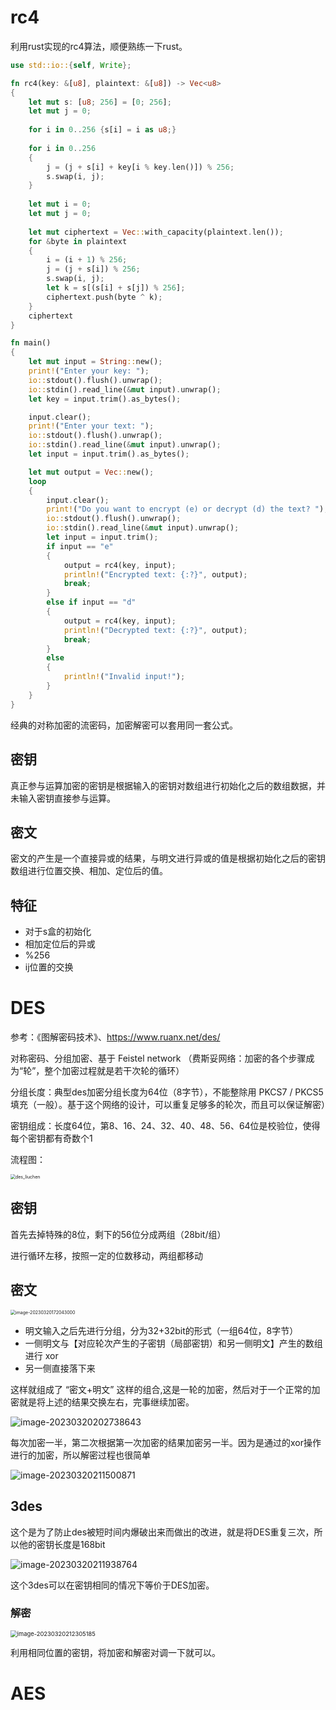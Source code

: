 # rc4

利用rust实现的rc4算法，顺便熟练一下rust。

```rust
use std::io::{self, Write};

fn rc4(key: &[u8], plaintext: &[u8]) -> Vec<u8> 
{
    let mut s: [u8; 256] = [0; 256];
    let mut j = 0;
    
    for i in 0..256 {s[i] = i as u8;}
    
    for i in 0..256 
    {
        j = (j + s[i] + key[i % key.len()]) % 256;
        s.swap(i, j);
    }
    
    let mut i = 0;
    let mut j = 0;
    
    let mut ciphertext = Vec::with_capacity(plaintext.len());
    for &byte in plaintext 
    {
        i = (i + 1) % 256;
        j = (j + s[i]) % 256;
        s.swap(i, j);
        let k = s[(s[i] + s[j]) % 256];
        ciphertext.push(byte ^ k);
    }
    ciphertext
}

fn main() 
{
    let mut input = String::new();
    print!("Enter your key: ");
    io::stdout().flush().unwrap();
    io::stdin().read_line(&mut input).unwrap();
    let key = input.trim().as_bytes();

    input.clear();
    print!("Enter your text: ");
    io::stdout().flush().unwrap();
    io::stdin().read_line(&mut input).unwrap();
    let input = input.trim().as_bytes();

    let mut output = Vec::new();
    loop 
    {
        input.clear();
        print!("Do you want to encrypt (e) or decrypt (d) the text? ");
        io::stdout().flush().unwrap();
        io::stdin().read_line(&mut input).unwrap();
        let input = input.trim();
        if input == "e" 
        {
            output = rc4(key, input);
            println!("Encrypted text: {:?}", output);
            break;
        } 
        else if input == "d" 
        {
            output = rc4(key, input);
            println!("Decrypted text: {:?}", output);
            break;
        } 
        else 
        {
            println!("Invalid input!");
        }
    }
}
```

经典的对称加密的流密码，加密解密可以套用同一套公式。

## 密钥

真正参与运算加密的密钥是根据输入的密钥对数组进行初始化之后的数组数据，并未输入密钥直接参与运算。

## 密文

密文的产生是一个直接异或的结果，与明文进行异或的值是根据初始化之后的密钥数组进行位置交换、相加、定位后的值。

## 特征

- 对于s盒的初始化
- 相加定位后的异或
- %256
- ij位置的交换

# DES

参考：《图解密码技术》、https://www.ruanx.net/des/

对称密码、分组加密、基于 Feistel network （费斯妥网络：加密的各个步骤成为“轮”，整个加密过程就是若干次轮的循环）

分组长度：典型des加密分组长度为64位（8字节），不能整除用 PKCS7 / PKCS5 填充（一般）。基于这个网络的设计，可以重复足够多的轮次，而且可以保证解密）

密钥组成：长度64位，第8、16、24、32、40、48、56、64位是校验位，使得每个密钥都有奇数个1

流程图：

<img src="常见加密算法-学习/des_liuchen.gif" alt="des_liuchen" style="zoom:50%;" />

## 密钥

首先去掉特殊的8位，剩下的56位分成两组（28bit/组）

进行循环左移，按照一定的位数移动，两组都移动

## 密文

<img src="常见加密算法-学习/image-20230320172043000.png" alt="image-20230320172043000" style="zoom:50%;" />

- 明文输入之后先进行分组，分为32+32bit的形式（一组64位，8字节）
- 一侧明文与【对应轮次产生的子密钥（局部密钥）和另一侧明文】产生的数组进行 xor
- 另一侧直接落下来

这样就组成了 “密文+明文” 这样的组合,这是一轮的加密，然后对于一个正常的加密就是将上述的结果交换左右，完事继续加密。

![image-20230320202738643](常见加密算法-学习/image-20230320202738643.png)

每次加密一半，第二次根据第一次加密的结果加密另一半。因为是通过的xor操作进行的加密，所以解密过程也很简单

![image-20230320211500871](常见加密算法-学习/image-20230320211500871.png)

## 3des

这个是为了防止des被短时间内爆破出来而做出的改进，就是将DES重复三次，所以他的密钥长度是168bit

![image-20230320211938764](常见加密算法-学习/image-20230320211938764.png)

这个3des可以在密钥相同的情况下等价于DES加密。

### 解密

<img src="常见加密算法-学习/image-20230320212305185.png" alt="image-20230320212305185" style="zoom:67%;" />

利用相同位置的密钥，将加密和解密对调一下就可以。

# AES





